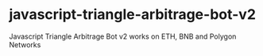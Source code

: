 # javascript-triangle-arbitrage-bot-v2
Javascript Triangle Arbitrage Bot v2 works on ETH, BNB and Polygon Networks
